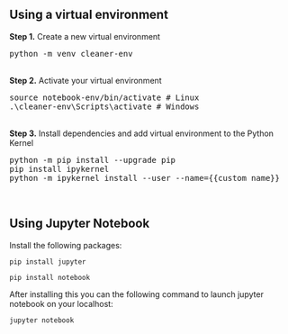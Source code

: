 
## Using a virtual environment
<b>Step 1.</b> Create a new virtual environment 
<pre>
python -m venv cleaner-env
</pre> 
<br/>
<b>Step 2.</b> Activate your virtual environment
<pre>
source notebook-env/bin/activate # Linux
.\cleaner-env\Scripts\activate # Windows 
</pre>
<br/>
<b>Step 3.</b> Install dependencies and add virtual environment to the Python Kernel
<pre>
python -m pip install --upgrade pip
pip install ipykernel
python -m ipykernel install --user --name={{custom_name}}
</pre>
<br/>

## Using Jupyter Notebook
Install the following packages:
```
pip install jupyter

pip install notebook
```

After installing this you can the following command to launch jupyter notebook on your localhost:
```
jupyter notebook
```


<br/>